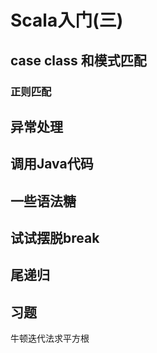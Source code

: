 # Scala入门(三)

## case class 和模式匹配

### 正则匹配

## 异常处理

## 调用Java代码

## 一些语法糖

## 试试摆脱break

## 尾递归

## 习题

牛顿迭代法求平方根

